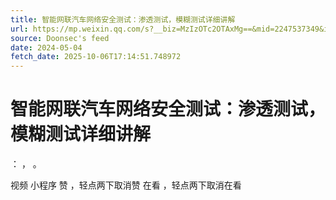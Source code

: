 ```yaml
---
title: 智能网联汽车网络安全测试：渗透测试，模糊测试详细讲解
url: https://mp.weixin.qq.com/s?__biz=MzIzOTc2OTAxMg==&mid=2247537349&idx=1&sn=d172bd0e377a6bdd6bd067ba2ef35285
source: Doonsec's feed
date: 2024-05-04
fetch_date: 2025-10-06T17:14:51.748972
---
```


# 智能网联汽车网络安全测试：渗透测试，模糊测试详细讲解

：
，
。

视频
小程序
赞
，轻点两下取消赞
在看
，轻点两下取消在看